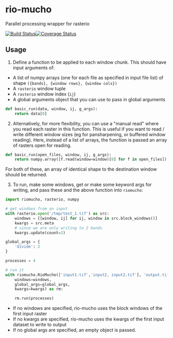 # rio-mucho
Parallel processing wrapper for rasterio

[![Build Status](https://travis-ci.org/mapbox/rio-mucho.svg?branch=master)](https://travis-ci.org/mapbox/rio-mucho)[![Coverage Status](https://coveralls.io/repos/mapbox/rio-mucho/badge.svg?branch=setup-stuff)](https://coveralls.io/r/mapbox/rio-mucho?branch=master)

## Usage

1. Define a function to be applied to each window chunk. This should have input arguments of:
 - A list of numpy arrays (one for each file as specified in input file list) of shape `({bands}, {window rows}, {window cols})`
 - A `rasterio` window tuple
 - A `rasterio` window index (`ij`)
 - A global arguments object that you can use to pass in global arguments

```python
def basic_run(data, window, ij, g_args):
    return data[0]
```

2. Alternatively, for more flexibility, you can use a "manual read" where you read each raster in this function. This is useful if you want to read / write different window sizes (eg for pansharpening, or buffered window reading). Here, instead of a list of arrays, the function is passed an array of rasters open for reading.

```python
def basic_run(open_files, window, ij, g_args):
    return numpy.array([f.read(window=window)[0] for f in open_files]) / g_args['divide']
```

For both of these, an array of identical shape to the destination window should be returned.

3. To run, make some windows, get or make some keyword args for writing, and pass these and the above function into `riomucho`:
```python
import riomucho, rasterio, numpy

# get windows from an input
with rasterio.open('/tmp/test_1.tif') as src:
    windows = [[window, ij] for ij, window in src.block_windows()]
    kwargs = src.meta
    # since we are only writing to 2 bands
    kwargs.update(count=2)

global_args = {
    'divide': 2
}

processes = 4

# run it
with riomucho.RioMucho(['input1.tif','input2, input2.tif'], 'output.tif', basic_run,
    windows=windows,
    global_args=global_args, 
    kwargs=kwargs) as rm:

    rm.run(processes)

```
 - If no windows are specified, rio-mucho uses the block windows of the first input raster
 - If no kwargs are specified, rio-mucho uses the kwargs of the first input dataset to write to output
 - If no global args are specified, an empty object is passed.
